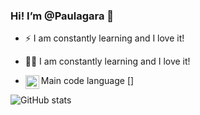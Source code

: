 ### Hi! I’m @Paulagara 👋

- ⚡ I am constantly learning and I love it! 

- 👩‍💻 I am constantly learning and I love it! 
- 	Main code language [<img align="left" alt="AdobeSuite" width="22px" src="https://raw.githubusercontent.com/jmnote/z-icons/master/svg/python.svg" />]


![GitHub stats](https://github-readme-stats.vercel.app/api?username=Paulagara)




